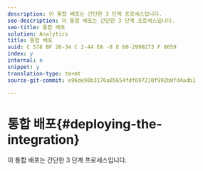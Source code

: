 ```yaml
---
description: 이 통합 배포는 간단한 3 단계 프로세스입니다.
seo-description: 이 통합 배포는 간단한 3 단계 프로세스입니다.
seo-title: 통합 배포
solution: Analytics
title: 통합 배포
uuid: C 578 BF 26-34 C 2-44 EA -8 E 60-2990273 F 8659
index: y
internal: n
snippet: y
translation-type: tm+mt
source-git-commit: e96de98b3176a05654fdf697210f992b0fd4adb1

---
```



# 통합 배포{#deploying-the-integration}

이 통합 배포는 간단한 3 단계 프로세스입니다.

